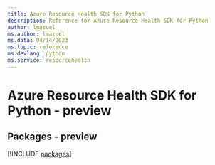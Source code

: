 ```yaml
---
title: Azure Resource Health SDK for Python
description: Reference for Azure Resource Health SDK for Python
author: lmazuel
ms.author: lmazuel
ms.data: 04/14/2023
ms.topic: reference
ms.devlang: python
ms.service: resourcehealth
---
```

# Azure Resource Health SDK for Python - preview
## Packages - preview
[!INCLUDE [packages](resource-health-index.md)]